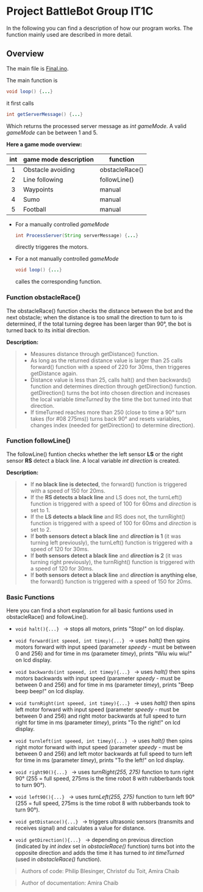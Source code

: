 # Project BattleBot Group IT1C

In the following you can find a description of how our program works. The function mainly used are described in more detail.

## Overview

The main file is [Final.ino](/BasicFunctions/Final/Final.ino).

The main function is 
  ```java
  void loop() {...}
  ```
it first calls
  ```java
  int getServerMessage() {...}
  ```
Which returns the processed server message as *int gameMode*. A valid *gameMode* can be between 1 and 5.

**Here a game mode overview:**

| int   | game mode description     | function          | 
| :---: | ------------------------- | ----------------- |
| 1     | Obstacle avoiding         | obstacleRace()    |
| 2     | Line following            | followLine()      |
| 3     | Waypoints                 | manual            |
| 4     | Sumo                      | manual            |
| 5     | Football                  | manual            |

- For a manually controlled *gameMode*
    ```java
    int ProcessServer(String serverMessage) {...}
    ```
  directly triggeres the motors.

- For a not manually controlled *gameMode*
    ```java
    void loop() {...}
    ```
  calles the corresponding function.


### Function obstacleRace()

The obstacleRace() function checks the distance between the bot and the next obstacle; when the distance is too small the direction to turn to is determined, if the total turning degree has been larger than 90°, the bot is turned back to its initial direction.

**Description:**
  > - Measures distance through getDistance() function.
  > - As long as the returned distance value is larger than 25 calls forward() function with a speed of 220 for 30ms, then               triggeres getDistance again.
  > - Distance value is less than 25, calls halt() and then backwards() function and determines direction through getDirection()         function. getDirection() turns the bot into chosen direction and increases the local variable *timeTurned* by the time the         bot turned into that direction.
  > - If timeTurned reaches more than 250 (close to time a 90° turn takes (for #08 275ms)) turns back 90° and resets variables,         changes index (needed for getDirection() to determine direction).


### Function followLine()

The followLine() funtion checks whether the left sensor **LS** or the right sensor **RS** detect a black line.
A local variable *int direction* is created.

**Description:**
  > - If **no black line is detected**, the forward() function is triggered with a speed of 150 for 20ms.
  > - If the **RS detects a black line** and LS does not, the turnLeft() function is triggered with a speed of 100 for 60ms and         *direction* is set to 1.
  > - If the **LS detects a black line** and RS does not, the turnRight() function is triggered with a speed of 100 for 60ms and         *direction* is set to 2.
  > - If **both sensors detect a black line** and ***direction* is 1** (it was turning left previously), the turnLeft() function         is triggered with a speed of 120 for 30ms.
  > - If **both sensors detect a black line** and ***direction* is 2** (it was turning right previously), the turnRight() function       is triggered with a speed of 120 for 30ms.
  > - If **both sensors detect a black line** and ***direction* is anything else**, the forward() function is
      triggered with a speed of 150 for 20ms.


### Basic Functions

Here you can find a short explanation for all basic funtions used in obstacleRace() and followLine(). 

  -  ```void halt(){...} ```
        -> stops all motors, prints "Stop!" on lcd display.
  
  - ```void forward(int speeed, int timey){...} ```
        -> uses *halt()* then spins motors forward with input speed (parameter *speedy* - must be between 0 and 256) and for time            in ms (parameter *timey*), prints "Wiu wiu wiu!" on lcd display.
  
  
  - ```void backwards(int speeed, int timey){...} ```
      -> uses *halt()* then spins motors backwards with input speed (parameter *speedy* - must be between 0 and 256) and for time          in ms (parameter *timey*), prints "Beep beep beep!" on lcd display.
  
  
  - ```void turnRight(int speeed, int timey){...} ```
      -> uses *halt()* then spins left motor forward with input speed (parameter *speedy* - must be between 0 and 256) and right            motor backwards at full speed to turn right for time in ms (parameter *timey*), prints "To the right!" on lcd display.
  
  
  - ```void turnleft(int speeed, int timey){...} ```
      -> uses *halt()* then spins right motor forward with input speed (parameter *speedy* - must be between 0 and 256) and left            motor backwards at full speed to turn left for time in ms (parameter *timey*), prints "To the left!" on lcd display.
  
  
  - ```void right90(){...} ```
      -> uses *turnRight(255, 275)* function to turn right 90° (255 = full speed, 275ms is the time robot 8 with rubberbands took          to turn 90°).
  
  - ```void left90(){...} ```
      -> uses *turnLeft(255, 275)* function to turn left 90° (255 = full speed, 275ms is the time robot 8 with rubberbands took to          turn 90°).
  
  - ```void getDistance(){...} ```
      -> triggers ultrasonic sensors (transmits and receives signal) and calculates a value for distance.
  
  - ```void getDirection(){...} ```
      -> depending on previous direction (indicated by *int index* set in *obstacleRace()* function) turns bot into the opposite           direction and adds the time it has turned to *int timeTurned* (used in *obstacleRace()* function).




> Authors of code: Philip Blesinger, Christof du Toit, Amira Chaib

> Author of documentation: Amira Chaib
